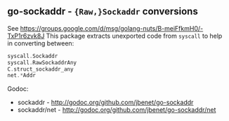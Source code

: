 ## go-sockaddr - `{Raw,}Sockaddr` conversions

See https://groups.google.com/d/msg/golang-nuts/B-meiFfkmH0/-TxP1r6zvk8J
This package extracts unexported code from `syscall` to help in converting
between:

```Go
syscall.Sockaddr
syscall.RawSockaddrAny
C.struct_sockaddr_any
net.*Addr
```

Godoc:

- sockaddr - http://godoc.org/github.com/jbenet/go-sockaddr
- sockaddr/net - http://godoc.org/github.com/jbenet/go-sockaddr/net
